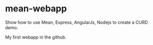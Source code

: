 mean-webapp
===========

Show how to use Mean, Express, AngularJs, Nodejs to create a CURD demo.

My first webapp in the github.
